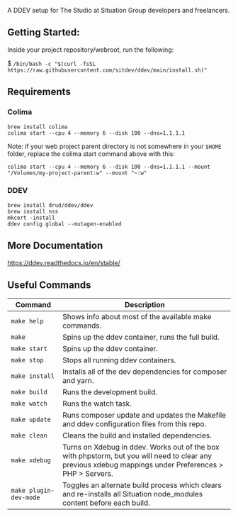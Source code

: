 A DDEV setup for The Studio at Situation Group developers and freelancers.

## Getting Started:

Inside your project repository/webroot, run the following:

$ `/bin/bash -c "$(curl -fsSL https://raw.githubusercontent.com/sitdev/ddev/main/install.sh)"`

## Requirements

### Colima
```
brew install colima
colima start --cpu 4 --memory 6 --disk 100 --dns=1.1.1.1
```

Note: if your web project parent directory is not somewhere in your `$HOME` folder, replace the colima start command above with this:
```
colima start --cpu 4 --memory 6 --disk 100 --dns=1.1.1.1 --mount "/Volumes/my-project-parent:w" --mount "~:w"
```

### DDEV
```
brew install drud/ddev/ddev
brew install nss
mkcert -install
ddev config global --mutagen-enabled
```

## More Documentation
https://ddev.readthedocs.io/en/stable/

## Useful Commands

| Command                | Description                                                                                                                                             |
|------------------------|---------------------------------------------------------------------------------------------------------------------------------------------------------|
| `make help `           | Shows info about most of the available make commands.                                                                                                   |
| `make`                 | Spins up the ddev container, runs the full build.                                                                                                       |
| `make start`           | Spins up the ddev container.                                                                                                                            |
| `make stop`            | Stops all running ddev containers.                                                                                                                      |
| `make install`         | Installs all of the dev dependencies for composer and yarn.                                                                                             |
| `make build`           | Runs the development build.                                                                                                                             |
| `make watch`           | Runs the watch task.                                                                                                                                    |
| `make update`          | Runs composer update and updates the Makefile and ddev configuration files from this repo.                                                              |
| `make clean`           | Cleans the build and installed dependencies.                                                                                                            |
| `make xdebug`          | Turns on Xdebug in ddev. Works out of the box with phpstorm, but you will need to clear any previous xdebug mappings under Preferences > PHP > Servers. |
| `make plugin-dev-mode` | Toggles an alternate build process which clears and re-installs all Situation node_modules content before each build.                                   |

